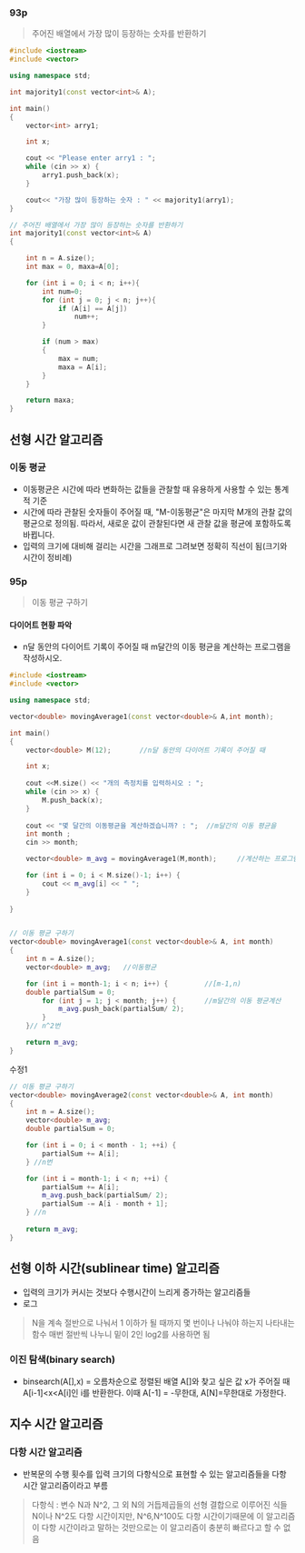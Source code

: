 
### 93p 
> 주어진 배열에서 가장 많이 등장하는 숫자를 반환하기
```c++
#include <iostream>
#include <vector>

using namespace std;

int majority1(const vector<int>& A);

int main()
{
	vector<int> arry1;

	int x;

	cout << "Please enter arry1 : ";
	while (cin >> x) {
		arry1.push_back(x);
	}

	cout<< "가장 많이 등장하는 숫자 : " << majority1(arry1);
}

// 주어진 배열에서 가장 많이 등장하는 숫자를 반환하기
int majority1(const vector<int>& A)
{

	int n = A.size();
	int max = 0, maxa=A[0];

	for (int i = 0; i < n; i++){
		int num=0;
		for (int j = 0; j < n; j++){
			if (A[i] == A[j])
				num++;
		}

		if (num > max)
		{
			max = num;
			maxa = A[i];
		}
	}

	return maxa;
}
```



## 선형 시간 알고리즘
### 이동 평균
- 이동평균은 시간에 따라 변화하는 값들을 관찰할 때 유용하게 사용할 수 있는 통계적 기준
- 시간에 따라 관찰된 숫자들이 주어질 때, "M-이동평균"은 마지막 M개의 관찰 값의 평균으로 정의됨. 따라서, 새로운 값이 관찰된다면 새 관찰 값을 평균에 포함하도록 바뀝니다.
- 입력의 크기에 대비해 걸리는 시간을 그래프로 그려보면 정확히 직선이 됨(크기와 시간이 정비례)
### 95p
> 이동 평균 구하기
#### 다이어트 현황 파악
- n달 동안의 다이어트 기록이 주어질 때 m달간의 이동 평균을 계산하는 프로그램을 작성하시오.

```c++
#include <iostream>
#include <vector>

using namespace std;

vector<double> movingAverage1(const vector<double>& A,int month);

int main()
{
	vector<double> M(12);		//n달 동안의 다이어트 기록이 주어질 때

	int x;
	
	cout <<M.size() << "개의 측정치를 입력하시오 : ";
	while (cin >> x) {
		M.push_back(x);
	}
	
	cout << "몇 달간의 이동평균을 계산하겠습니까? : ";	//m달간의 이동 평균을
	int month ;
	cin >> month;

	vector<double> m_avg = movingAverage1(M,month);		//계산하는 프로그램

	for (int i = 0; i < M.size()-1; i++) {
		cout << m_avg[i] << " ";
	}
	
}


// 이동 평균 구하기
vector<double> movingAverage1(const vector<double>& A, int month)
{
	int n = A.size();
	vector<double> m_avg;	//이동평균

	for (int i = month-1; i < n; i++) {			//[m-1,n)
	double partialSum = 0;
		for (int j = 1; j < month; j++) {		//m달간의 이동 평균계산 
			m_avg.push_back(partialSum/ 2);
		}
	}// n^2번

	return m_avg;
}
```
수정1
```c++
// 이동 평균 구하기
vector<double> movingAverage2(const vector<double>& A, int month)
{
	int n = A.size();
	vector<double> m_avg;
	double partialSum = 0;

	for (int i = 0; i < month - 1; ++i) {
		partialSum += A[i];
	} //n번

	for (int i = month-1; i < n; ++i) {
		partialSum += A[i];
		m_avg.push_back(partialSum/ 2);
		partialSum -= A[i - month + 1];
	} //n
	
	return m_avg;
}
```

## 선형 이하 시간(sublinear time) 알고리즘
- 입력의 크기가 커시는 것보다 수행시간이 느리게 증가하는 알고리즘들
- 로그
> N을 계속 절반으로 나눠서 1 이하가 될 때까지 몇 번이나 나눠야 하는지 나타내는 함수
> 매번 절반씩 나누니 밑이 2인 log2를 사용하면 됨
### 이진 탐색(binary search)

- binsearch(A[],x) = 오름차순으로 정렬된 배열 A[]와 찾고 싶은 값 x가 주어질 때 A[i-1]<x<A[i]인 i를 반환한다. 이때 A[-1] = -무한대, A[N]=무한대로 가정한다.


## 지수 시간 알고리즘
### 다항 시간 알고리즘
- 반복문의 수행 횟수를 입력 크기의 다항식으로 표현할 수 있는 알고리즘들을 다항 시간 알고리즘이라고 부름
> 다항식 : 변수 N과 N^2, 그 외 N의 거듭제곱들의 선형 결합으로 이루어진 식들
> N이나 N^2도 다항 시간이지만, N^6,N^100도 다항 시간이기때문에 이 알고리즘이 다항 시간이라고 말하는 것만으로는 이 알고리즘이 충분히 빠르다고 할 수 없음


